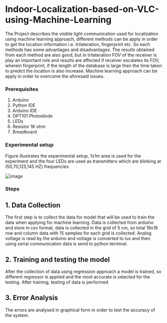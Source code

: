 # Indoor-Localization-based-on-VLC-using-Machine-Learning
The Project describes the visible light communication used for localization using machine learning approach, different methods can be apply in order to get the location information i.e. trilateration, fingerprint etc. So each methods has some advantages and disadvantages. The results obtained from each method are also good,  but in trilateration FOV of the receiver is play an important role and results are affected if receiver escalates its FOV, wherein fingerprint, if the length of the database is large then the time taken to predict the location is also increase. Machine learning approach can be apply in order to overcome the aforesaid issues.  

### Prerequisites 
1. Arduino 
2. Python IDE
3. Arduino IDE
4. OPT101 Photodiode
5. LEDs
6. Resistor 1K ohm
7. Breadboard

### Experimental setup
Figure illustrates the experimental setup, 1x1m area is used for the experiment and the four LEDs are used as transmitters which are blinking at (50,70,125,145 HZ) frequencies 



![image](https://user-images.githubusercontent.com/32608510/38869918-e9f31806-4269-11e8-8ac7-1002a2a92419.png)


### Steps
## 1. Data Collection
The first step is to collect the data for model that will be used to train the data when applying for machine learning. Data is collected from arduino and store in csv format, data is collected in the grid of 5 cm, so total 18x18 row and column data with 15 samples for each grid is collected. Analog voltage is read by the arduino and voltage is converted to lux and then using serial communication data is send to python terminal.  

## 2. Training and testing the model
After the collection of data using regression approach a model is trained, so different regressor is applied and the most accurate is selected for the testing. After training, testing of data is performed

## 3. Error Analysis
The errors are analysed in graphical form in order to test the accuracy of the system.  
